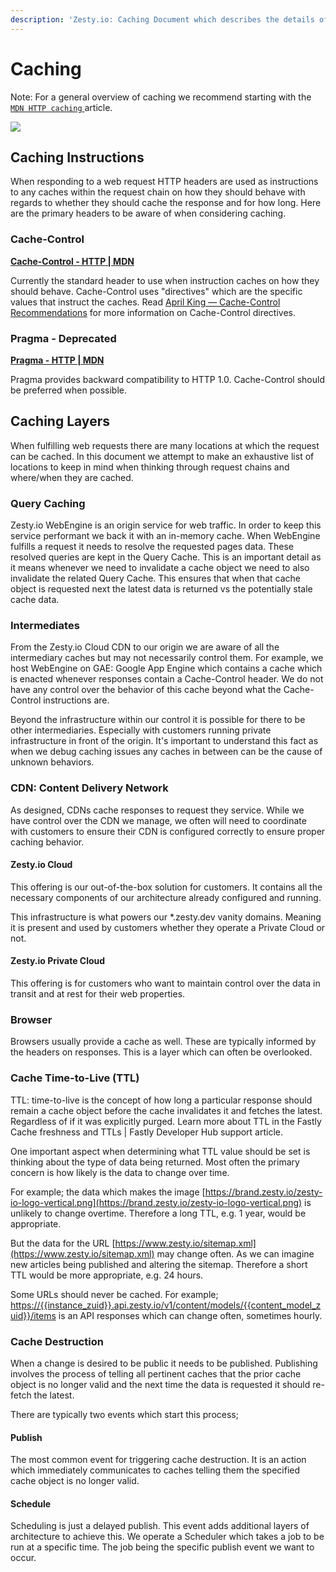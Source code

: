 ```yaml
---
description: 'Zesty.io: Caching Document which describes the details of caching web requests'
---
```


# Caching

Note: For a general overview of caching we recommend starting with the [`MDN HTTP caching` ](https://developer.mozilla.org/en-US/docs/Web/HTTP/Caching)article.

![](https://lh6.googleusercontent.com/HtF0LS2OJcOrwgOuWiyS1ioAZr0vLbNVbnal3kH57SBdtEIY32cM7KaoFiZ0GL9abrCLgdfnJXxVX3A\_1Yuh-oTN94RnDWxAdRxctfMcHlyRT3fBbG3PcV1lTtb0w6sw7dBxtRw)

## Caching Instructions&#x20;

When responding to a web request HTTP headers are used as instructions to any caches within the request chain on how they should behave with regards to whether they should cache the response and for how long. Here are the primary headers to be aware of when considering caching.

### Cache-Control&#x20;

[**Cache-Control - HTTP | MDN**](https://developer.mozilla.org/en-US/docs/Web/HTTP/Headers/Cache-Control)

Currently the standard header to use when instruction caches on how they should behave. Cache-Control uses "directives" which are the specific values that instruct the caches. Read [April King — Cache-Control Recommendations](https://grayduck.mn/2021/09/13/cache-control-recommendations/) for more information on Cache-Control directives.

### Pragma - Deprecated&#x20;

[**Pragma - HTTP | MDN**](https://developer.mozilla.org/en-US/docs/Web/HTTP/Headers/Pragma)

Pragma provides backward compatibility to HTTP 1.0. Cache-Control should be preferred when possible.

## Caching Layers&#x20;

When fulfilling web requests there are many locations at which the request can be cached. In this document we attempt to make an exhaustive list of locations to keep in mind when thinking through request chains and where/when they are cached.

### Query Caching&#x20;

Zesty.io WebEngine is an origin service for web traffic. In order to keep this service performant we back it with an in-memory cache. When WebEngine fulfills a request it needs to resolve the requested pages data. These resolved queries are kept in the Query Cache. This is an important detail as it means whenever we need to invalidate a cache object we need to also invalidate the related Query Cache. This ensures that when that cache object is requested next the latest data is returned vs the potentially stale cache data.

### Intermediates&#x20;

From the Zesty.io Cloud CDN to our origin we are aware of all the intermediary caches but may not necessarily control them. For example, we host WebEngine on GAE: Google App Engine which contains a cache which is enacted whenever responses contain a Cache-Control header. We do not have any control over the behavior of this cache beyond what the Cache-Control instructions are.

Beyond the infrastructure within our control it is possible for there to be other intermediaries. Especially with customers running private infrastructure in front of the origin. It's important to understand this fact as when we debug caching issues any caches in between can be the cause of unknown behaviors.

### **CDN:** Content Delivery Network&#x20;

As designed, CDNs cache responses to request they service. While we have control over the CDN we manage, we often will need to coordinate with customers to ensure their CDN is configured correctly to ensure proper caching behavior.

#### Zesty.io Cloud&#x20;

This offering is our out-of-the-box solution for customers. It contains all the necessary components of our architecture already configured and running.

This infrastructure is what powers our \*.zesty.dev vanity domains. Meaning it is present and used by customers whether they operate a Private Cloud or not.

#### Zesty.io Private Cloud&#x20;

This offering is for customers who want to maintain control over the data in transit and at rest for their web properties.

### Browser&#x20;

Browsers usually provide a cache as well. These are typically informed by the headers on responses. This is a layer which can often be overlooked.

### Cache Time-to-Live (TTL)&#x20;

TTL: time-to-live is the concept of how long a particular response should remain a cache object before the cache invalidates it and fetches the latest. Regardless of if it was explicitly purged. Learn more about TTL in the Fastly Cache freshness and TTLs | Fastly Developer Hub support article.

One important aspect when determining what TTL value should be set is thinking about the type of data being returned. Most often the primary concern is how likely is the data to change over time.

For example; the data which makes the image [https://brand.zesty.io/zesty-io-logo-vertical.png](https://brand.zesty.io/zesty-io-logo-vertical.png) is unlikely to change overtime. Therefore a long TTL, e.g. 1 year, would be appropriate.

But the data for the URL [https://www.zesty.io/sitemap.xml](https://www.zesty.io/sitemap.xml) may change often. As we can imagine new articles being published and altering the sitemap. Therefore a short TTL would be more appropriate, e.g. 24 hours.

Some URLs should never be cached. For example; [https://\{{instance\_zuid\}}.api.zesty.io/v1/content/models/\{{content\_model\_zuid\}}/items](https://\{{instance\_zuid\}}.api.zesty.io/v1/content/models/%7B%7Bcontent\_model\_zuid%7D%7D/items) is an API responses which can change often, sometimes hourly.

### Cache Destruction

&#x20;When a change is desired to be public it needs to be published. Publishing involves the process of telling all pertinent caches that the prior cache object is no longer valid and the next time the data is requested it should re-fetch the latest.

There are typically two events which start this process;

#### Publish&#x20;

The most common event for triggering cache destruction. It is an action which immediately communicates to caches telling them the specified cache object is no longer valid.

#### Schedule&#x20;

Scheduling is just a delayed publish. This event adds additional layers of architecture to achieve this. We operate a Scheduler which takes a job to be run at a specific time. The job being the specific publish event we want to occur.
